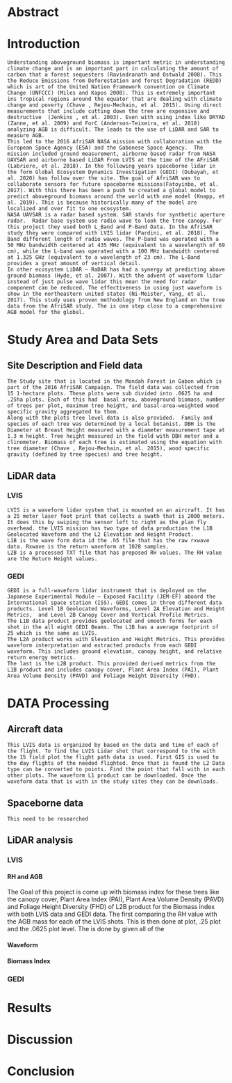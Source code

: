 # Abstract   
# Introduction 

	Understanding aboveground biomass is important metric in understanding climate change and is an important part in calculating the amount of carbon that a forest sequesters (Ravindranath and Ostwald 2008). This the Reduce Emissions from Deforestation and forest Degradation (REDD) which is art of the United Nation Framework convention on Climate Change (UNFCCC) (Miles and Kapos 2008). This is extremely important ins tropical regions around the equator that are dealing with climate change and poverty (Chave , Rejou-Mechain, et al. 2015). Using direct measurements that include cutting down the tree are expensive and destructive  (Jenkins , et al. 2003). Even with using index like DRYAD (Zanne, et al. 2009) and ForC (Anderson-Teixeira, et al. 2018) analyzing AGB is difficult. The leads to the use of LiDAR and SAR to measure AGB. 
	This led to the 2016 AfriSAR NASA mission with collaboration with the European Space Agency (ESA) and the Gabonese Space Agency.  The mission included ground measurement, airborne based radar from NASA UAVSAR and airborne based LiDAR From LVIS at the time of the AFriSAR (Labriere, et al. 2018). In the following years spaceborne lidar in the form Global Ecosystem Dynamics Investigation (GEDI) (Dubayah, et al. 2020) has follow over the site. The goal of AfriSAR was to collaborate sensors for future spaceborne missions(Fatoyinbo, et al. 2017). With this there has been a push to created a global model to predict aboveground biomass around the world with one model (Knapp, et al. 2019). This is because historically many of the model are localized and over fit to one ecosystem. 
	NASA UAVSAR is a radar based system. SAR stands for synthetic aperture radar.  Radar base system use radio wave to look the tree canopy. For this project they used both L_Band and P-Band Data. In the AfriSAR study they were compared with LVIS lidar (Pardini, et al. 2018). The Band different length of radio waves. The P-band was operated with a 50 MHz bandwidth centered at 435 MHz (equivalent to a wavelength of 69 cm), while the L-band was operated with a 100 MHz bandwidth centered at 1.325 GHz (equivalent to a wavelength of 23 cm). The L-Band provides a great amount of vertical detail. 
	In other ecosystem LiDAR – RaDAR has had a synergy at predicting above ground biomass (Hyde, et al. 2007). With the advent of waveform lidar instead of just pulse wave lidar this mean the need for radar component can be reduced. The effectiveness in using just waveform is show in the northeastern united states (Ni-Meister, Yang, et al. 2017). This study uses proven methodology from New England on the tree data from the AfriSAR study. The is one step close to a comprehensive AGB model for the global. 
	
# Study Area and Data Sets 
## Site Description and Field data 
	The Study site that is located in the Mondah Forest in Gabon which is part of the 2016 AfriSAR Campaign. The field data was collected from 15 1-hectare plots. These plots were sub divided into .0625 ha and .25ha plots. Each of this had  basal area, aboveground biomass, number of trees per plot, maximum tree height, and basal-area-weighted wood specific gravity aggregated to them. 
	Along with the plots tree level data is also provided.  Family and species of each tree was determined by a local botanist. DBH is the Diameter at Breast Height measured with a diameter measurement tape at 1.3 m height. Tree height measured in the field with DBH meter and a clinometer. Biomass of each tree is estimated using the equation with tree diameter (Chave , Rejou-Mechain, et al. 2015), wood specific gravity (defined by tree species) and tree height. 
## LiDAR data 
### LVIS
 	LVIS is a waveform lidar system that is mounted on an aircraft. It has a 25 meter laser foot print that collects a swath that is 2000 meters. It does this by swiping the sensor left to right as the plan fly overhead. the LVIS mission has two type of data production the L1B Geolocated Waveform and the L2 Elevation and Height Product. 
	L1B is the wave form data id the .h5 file that has the raw rxwave data. Rxwave is the return waveform at 1028 samples. 
	L2B is a processed TXT file that has preposed RH values. The RH value are the Return Height values. 

### GEDI
	GEDI is a full-waveform lidar instrument that is deployed on the Japanese Experimental Module – Exposed Facility (JEM-EF) aboard the International space station (ISS). GEDI comes in three different data products. Level 1B Geolocated Waveforms, Level 2A Elevation and Height Metrics,  and Level 2B Canopy Cover and Vertical Profile Metrics.
	The L1B data product provides geolocated and smooth forms for each shot in the all eight GEDI Beams. The L1B has a average footprint of 25 which is the same as LVIS. 
	The L2A product works with Elevation and Height Metrics. This provides waveform interpretation and extracted products from each GEDI waveform. This includes ground elevation, canopy height, and relative return energy metrics. 
	The last is the L2B product. This provided derived metrics from the L1B product and includes canopy cover, Plant Area Index (PAI), Plant Area Volume Density (PAVD) and Foliage Height Diversity (FHD).  

	
# DATA Processing
## Aircraft data 
	This LVIS data is organized by based on the data and time of each of the flight. To find the LVIS Lidar shot that correspond to the with the 15 field plot the flight path data is used. First GIS is used to the day flights of the needed flighted. Once that is found the L2 Data type can be converted to points. Find the point that fall with in each other plots. The waveform L1 product can be downloaded. Once the waveform data that is with in the study sites they can be downloads. 
## Spaceborne data 
	This need to be researched
## LiDAR analysis
### LVIS 
#### RH and AGB
The Goal of this project is come up with biomass index for these trees like the canopy cover, Plant Area Index (PAI), Plant Area Volume Density (PAVD) and Foliage Height Diversity (FHD) of L2B product for the Biomass index with both LVIS data and GEDI data. 
The first comparing the RH value with the AGB mass for each of the LVIS shots. This is then done at plot, .25 plot and the .0625 plot level. The is done by given all of the 
#### Waveform 

#### Biomass Index 
### GEDI


# Results 

# Discussion 

# Conclusion 
